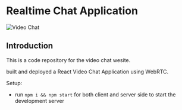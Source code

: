 # Realtime Chat Application

![Video Chat](https://i.ibb.co/7WZRLD1/122.jpg)

## Introduction
This is a code repository for the video chat wesite. 

built and deployed a React Video Chat Application using WebRTC.

Setup:
- run ```npm i && npm start``` for both client and server side to start the development server
